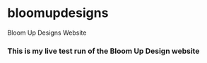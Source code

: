 # bloomupdesigns
Bloom Up Designs Website

### This is my live test run of the Bloom Up Design website
